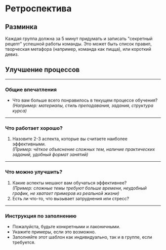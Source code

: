 # Ретроспектива

## Разминка

Каждая группа должна за 5 минут придумать и записать "секретный рецепт" успешной работы команды. Это может быть список правил, творческая метафора (например, команда как пицца), или короткий девиз.


## Улучшение процессов

---

### Общие впечатления
- Что вам больше всего понравилось в текущем процессе обучения?  
  *(Например: материалы, стиль преподавания, задания, структура курса)*

---

### Что работает хорошо?
1. Назовите 2-3 аспекта, которые вы считаете наиболее эффективными.  
   *(Пример: чёткое объяснение сложных тем, наличие практических заданий, удобный формат занятий)*

---

### Что можно улучшить?
1. Какие аспекты мешают вам обучаться эффективнее?  
   *(Пример: сложные темы требуют больше времени, неудобный график, не хватает примеров из реальной жизни)*  
2. Есть ли что-то, что вызывает затруднения или стресс?

---

### Инструкция по заполнению
- Пожалуйста, будьте конкретными и лаконичными.  
- Укажите примеры, если это возможно.  
- Заполняйте этот шаблон как индивидуально, так и в группе, если требуется.
